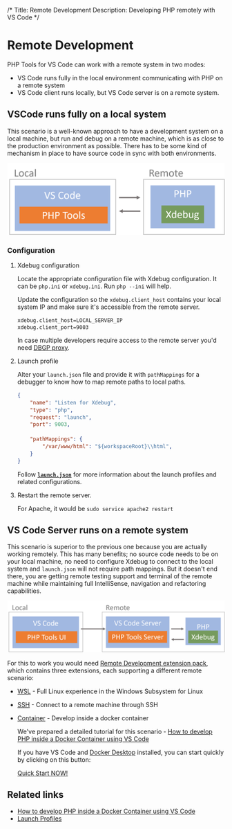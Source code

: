 /*
Title: Remote Development
Description: Developing PHP remotely with VS Code
*/

# Remote Development

PHP Tools for VS Code can work with a remote system in two modes:

 - VS Code runs fully in the local environment communicating with PHP on a remote system
 - VS Code client runs locally, but VS Code server is on a remote system.

## VSCode runs fully on a local system

This scenario is a well-known approach to have a development system on a local machine, but run and debug on a remote machine, which is as close to the production environment as possible. There has to be some kind of mechanism in place to have source code in sync with both environments.

![Schema remote legacy](imgs/schema-legacy-remote.png)

### Configuration

1. Xdebug configuration

   Locate the appropriate configuration file with Xdebug configuration. It can be `php.ini` or `xdebug.ini`. Run `php --ini` will help.

   Update the configuration so the `xdebug.client_host` contains your local system IP and make sure it's accessible from the remote server.

   ```
   xdebug.client_host=LOCAL_SERVER_IP
   xdebug.client_port=9003
   ```

   In case multiple developers require access to the remote server you'd need [DBGP proxy](dbgp-proxy).

2. Launch profile

   Alter your `launch.json` file and provide it with `pathMappings` for a debugger to know how to map remote paths to local paths. 

    ```json
    {
        "name": "Listen for Xdebug",
        "type": "php",
        "request": "launch",
        "port": 9003,

        "pathMappings": {
            "/var/www/html": "${workspaceRoot}\\html",
        }
    }
    ```

    Follow [**`launch.json`**](debug/launch-json) for more information about the launch profiles and related configurations.

3. Restart the remote server. 

    For Apache, it would be `sudo service apache2 restart`

## VS Code Server runs on a remote system

This scenario is superior to the previous one because you are actually working remotely. This has many benefits; no source code needs to be on your local machine, no need to configure Xdebug to connect to the local system and `launch.json` will not require path mappings. But it doesn't end there, you are getting remote testing support and terminal of the remote machine while maintaining full IntelliSense, navigation and refactoring capabilities.

![Schema remote legacy](imgs/schema-remote.png)

For this to work you would need [Remote Development extension pack](https://aka.ms/vscode-remote/download/extension), which contains three extensions, each supporting a different remote scenario:

- [WSL](https://aka.ms/vscode-remote/download/wsl) - Full Linux experience in the Windows Subsystem for Linux
- [SSH](https://aka.ms/vscode-remote/download/ssh) - Connect to a remote machine through SSH
- [Container](https://aka.ms/vscode-remote/download/containers) - Develop inside a docker container
   
   We've prepared a detailed tutorial for this scenario - [How to develop PHP inside a Docker Container using VS Code](https://blog.devsense.com/2022/develop-php-in-docker)

   If you have VS Code and [Docker Desktop](https://www.docker.com/products/docker-desktop/) installed, you can start quickly by clicking on this button:
    <div>
    <a class="btn btn-primary" href="vscode://ms-vscode-remote.remote-containers/cloneInVolume?url=https://github.com/DEVSENSE/vscode-remote-sample-php">Quick Start NOW!</a>
    </div>

## Related links

- [How to develop PHP inside a Docker Container using VS Code](https://blog.devsense.com/2022/develop-php-in-docker)
- [Launch Profiles](debug/launch-json)
